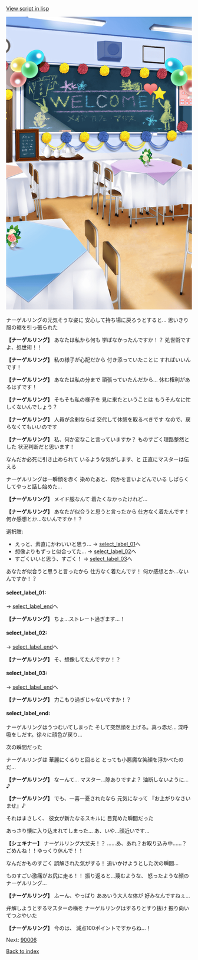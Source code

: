 [View script in lisp](../scripts/10065204.txt)

![classroom01_culturefestival_daytime.png](../images/backgrounds/classroom01_culturefestival_daytime.png)

ナーゲルリングの元気そうな姿に
安心して持ち場に戻ろうとすると…
思いきり服の裾を引っ張られた

**【ナーゲルリング】**
あなたは私から何も
学ばなかったんですか！？
処世術ですよ、処世術！！

**【ナーゲルリング】**
私の様子が心配だから
付き添っていたことに
すればいいんです！

**【ナーゲルリング】**
あなたは私の分まで
頑張っていたんだから…
休む権利があるはずです！

**【ナーゲルリング】**
そもそも私の様子を
見に来たということは
もうそんなに忙しくないんでしょう？

**【ナーゲルリング】**
人員が余剰ならば
交代して休憩を取るべきです
なので、戻らなくてもいいのです

**【ナーゲルリング】**
私、何か変なこと言っていますか？
ものすごく理路整然とした
状況判断だと思います！

なんだか必死に引き止められて
いるような気がします、と
正直にマスターは伝える

ナーゲルリングは一瞬顔を赤く
染めたあと、何かを言いよどんでいる
しばらくしてやっと話し始めた…

**【ナーゲルリング】**
メイド服なんて
着たくなかったけれど…

**【ナーゲルリング】**
あなたが似合うと思うと言ったから
仕方なく着たんです！
何か感想とか…ないんですか！？

選択肢:
- えっと、素直にかわいいと思う… → [select_label_01](#select_label_01)へ
- 想像よりもずっと似合ってた… → [select_label_02](#select_label_02)へ
- すごくいいと思う、すごく！ → [select_label_03](#select_label_03)へ

あなたが似合うと思うと言ったから
仕方なく着たんです！
何か感想とか…ないんですか！？

#### select_label_01:
 → [select_label_end](#select_label_end)へ

**【ナーゲルリング】**
ちょ…ストレート過ぎます…！

#### select_label_02:
 → [select_label_end](#select_label_end)へ

**【ナーゲルリング】**
そ、想像してたんですか！？

#### select_label_03:
 → [select_label_end](#select_label_end)へ

**【ナーゲルリング】**
力こもり過ぎじゃないですか！？

#### select_label_end:

ナーゲルリングはうつむいてしまった
そして突然顔を上げる。真っ赤だ…
深呼吸をしだす。徐々に顔色が戻り…

次の瞬間だった

ナーゲルリングは
華麗にくるりと回ると
とっても小悪魔な笑顔を浮かべたのだ…

**【ナーゲルリング】**
なーんて…
マスター…隙ありですよ？
油断しないように…♪

**【ナーゲルリング】**
でも、一喜一憂されたなら
元気になって
『お上がりなさいませ』♪

それはまさしく、
彼女が新たなるスキルに
目覚めた瞬間だった

あっさり懐に入り込まれてしまった…
あ、いや…顔近いです…

**【シェキナー】**
ナーゲルリング大丈夫！？
……あ、あれ？お取り込み中……？
ごめんね！！ゆっくり休んで！！

なんだかものすごく
誤解された気がする！
追いかけようとした次の瞬間…

ものすごい激痛がお尻に走る！！
振り返ると…蔑むような、
怒ったような顔のナーゲルリング…

**【ナーゲルリング】**
ふーん、やっぱり
ああいう大人な体が
好みなんですねぇ…

弁解しようとするマスターの横を
ナーゲルリングはするりとすり抜け
振り向いてつぶやいた

**【ナーゲルリング】**
今のは、
減点100ポイントですからね…！


Next: [90006](90006.md)

[Back to index](index.md)

